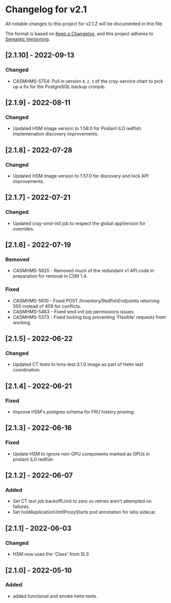 # Changelog for v2.1

All notable changes to this project for v2.1.Z will be documented in this file.

The format is based on [Keep a Changelog](https://keepachangelog.com/en/1.0.0/),
and this project adheres to [Semantic Versioning](https://semver.org/spec/v2.0.0.html).

## [2.1.10] - 2022-09-13

### Changed

- CASMHMS-5754: Pull in version `8.2.3` of the cray-service chart to pick up a fix for the PostgreSQL backup cronjob.

## [2.1.9] - 2022-08-11

### Changed

- Updated HSM image version to 1.58.0 for Proliant iLO redfish implemenation discovery improvements.

## [2.1.8] - 2022-07-28

### Changed

- Updated HSM image version to 1.57.0 for discovery and lock API improvements.

## [2.1.7] - 2022-07-21

### Changed

- Updated cray-smd-init job to respect the global appVersion for overrides.

## [2.1.6] - 2022-07-19

### Removed

- CASMHMS-5625 - Removed much of the redundant v1 API code in preparation for removal in CSM 1.4.

### Fixed

- CASMHMS-5610 - Fixed POST /Inventory/RedfishEndpoints returning 500 instead of 409 for conflicts.
- CASMHMS-5463 - Fixed smd-init job permissions issues
- CASMHMS-5373 - Fixed locking bug preventing 'Flexible' requests from working.

## [2.1.5] - 2022-06-22

### Changed

- Updated CT tests to hms-test:3.1.0 image as part of Helm test coordination.

## [2.1.4] - 2022-06-21

### Fixed

- Improve HSM's postgres schema for FRU history pruning.

## [2.1.3] - 2022-06-16

### Fixed

- Update HSM to ignore non-GPU components marked as GPUs in proliant iLO redfish

## [2.1.2] - 2022-06-07

### Added

- Set CT test job backoffLimit to zero so retries aren't attempted on failures.
- Set holdApplicationUntilProxyStarts pod annotation for istio sidecar.

## [2.1.1] - 2022-06-03

### Changed

- HSM now uses the 'Class' from SLS

## [2.1.0] - 2022-05-10

### Added

- added functional and smoke helm tests.
